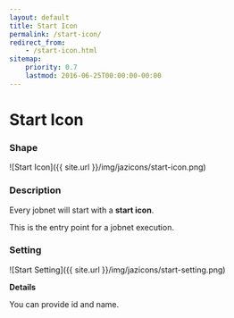 ```yaml
---
layout: default
title: Start Icon
permalink: /start-icon/
redirect_from:
    - /start-icon.html
sitemap:
    priority: 0.7
    lastmod: 2016-06-25T00:00:00-00:00
---
```



# Start Icon


### Shape

![Start Icon]({{ site.url }}/img/jazicons/start-icon.png)

### Description

Every jobnet will start with a **start icon**.

This is the entry point for a jobnet execution.

### Setting

![Start Setting]({{ site.url }}/img/jazicons/start-setting.png)

**Details**

You can provide id and name.